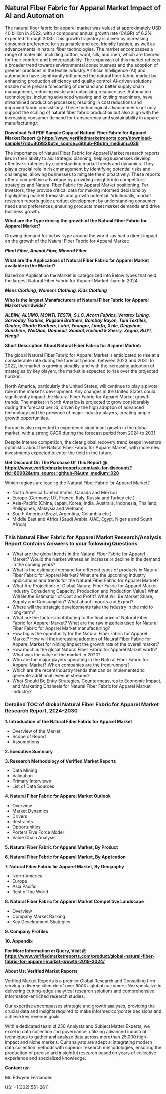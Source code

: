 <h2>Natural Fiber Fabric for Apparel Market Impact of AI and Automation</h2>The natural fiber fabric for apparel market was valued at approximately USD 40 billion in 2022, with a compound annual growth rate (CAGR) of 6.2% expected through 2030. This growth trajectory is driven by increasing consumer preference for sustainable and eco-friendly fashion, as well as advancements in natural fiber technologies. The market encompasses a range of materials, including cotton, wool, silk, and linen, which are favored for their comfort and biodegradability. The expansion of this market reflects a broader trend towards environmental consciousness and the adoption of greener practices in the textile industry.Artificial Intelligence (AI) and automation have significantly influenced the natural fiber fabric market by enhancing production efficiency and quality control. AI-driven solutions enable more precise forecasting of demand and better supply chain management, reducing waste and optimizing resource use. Automation technologies, including advanced weaving and knitting machinery, have streamlined production processes, resulting in cost reductions and improved fabric consistency. These technological advancements not only support the scaling of natural fiber fabric production but also align with the increasing consumer demand for transparency and sustainability in apparel manufacturing.t</p><p id="" class=""><strong>Download Full PDF Sample Copy of Natural Fiber Fabric for Apparel Market Report @ <a href="https://www.verifiedmarketreports.com/download-sample/?rid=80982&utm_source=github-R&utm_medium=028" target="_blank">https://www.verifiedmarketreports.com/download-sample/?rid=80982&utm_source=github-R&utm_medium=028</a></strong></p><p>The importance of&nbsp;Natural Fiber Fabric for Apparel Market research reports lies in their ability to aid strategic planning, helping businesses develop effective strategies by understanding market trends and dynamics. They play a crucial role in risk management by identifying potential risks and challenges, allowing businesses to mitigate them proactively. These reports offer a competitive advantage by providing insights into competitors' strategies and Natural Fiber Fabric for Apparel Market positioning. For investors, they provide critical data for making informed decisions by highlighting market forecasts and growth potential. Additionally, market research reports guide product development by understanding consumer needs and preferences, ensuring products meet market demands and drive business growth.</p><p><strong>What are the&nbsp;Type driving the growth of the Natural Fiber Fabric for Apparel Market?</strong></p><p id="" class="">Growing demand for below Type around the world has had a direct impact on the growth of the Natural Fiber Fabric for Apparel Market:</p><em><strong>Plant Fiber, Animal Fiber, Mineral Fiber</strong></em></p><strong>What are the&nbsp;Applications&nbsp;of Natural Fiber Fabric for Apparel Market available in the Market?</strong></p><p id="" class="">Based on Application the Market is categorized into Below types that held the largest Natural Fiber Fabric for Apparel Market share In 2024.</p><em><strong>Mens Clothing, Womens Clothing, Kids Clothing</strong></em></p><strong>Who is the largest Manufacturers of Natural Fiber Fabric for Apparel Market worldwide?</strong></p><p><em><strong>ALBINI, ALUMO, MONTI, TESTA, S.I.C, Acorn Fabrics, Veratex Lining, Sarvoday Textiles, Rughani Brothers, Bombay Rayon, Tuni Textiles, Ginitex, Ghatte Brothers, Lutai, Youngor, Lianfa, Xinle, Dingshun, Sunshine, WeiQiao, Dormeuil, Scabal, Holland & Sherry, Zegna, RUYI, Hengli</strong></em></p><p id="" class=""><strong>Short Description About Natural Fiber Fabric for Apparel Market:</strong></p><p>The global Natural Fiber Fabric for Apparel Market is anticipated to rise at a considerable rate during the forecast period, between 2023 and 2031. In 2022, the market is growing steadily, and with the increasing adoption of strategies by key players, the market is expected to rise over the projected horizon.</p><p>North America, particularly the United States, will continue to play a pivotal role in the market's development. Any changes in the United States could significantly impact the Natural Fiber Fabric for Apparel Market growth trends. The market in North America is projected to grow considerably during the forecast period, driven by the high adoption of advanced technology and the presence of major industry players, creating ample growth opportunities.</p><p>Europe is also expected to experience significant growth in the global market, with a strong CAGR during the forecast period from 2024 to 2031.</p><p>Despite intense competition, the clear global recovery trend keeps investors optimistic about the Natural Fiber Fabric for Apparel Market, with more new investments expected to enter the field in the future.</p><p id="" class=""><strong>Get Discount On The Purchase Of This Report @ <a href="https://www.verifiedmarketreports.com/ask-for-discount/?rid=80982&utm_source=github-R&utm_medium=028" target="_blank">https://www.verifiedmarketreports.com/ask-for-discount/?rid=80982&utm_source=github-R&utm_medium=028</a></strong></p>Which regions are leading the Natural Fiber Fabric for Apparel Market?</p><ul><li>North America (United States, Canada and Mexico)</li><li>Europe (Germany, UK, France, Italy, Russia and Turkey etc.)</li><li>Asia-Pacific (China, Japan, Korea, India, Australia, Indonesia, Thailand, Philippines, Malaysia and Vietnam)</li><li>South America (Brazil, Argentina, Columbia etc.)</li><li>Middle East and Africa (Saudi Arabia, UAE, Egypt, Nigeria and South Africa)</li></ul><h3 id="" class="">This Natural Fiber Fabric for Apparel Market Research/Analysis Report Contains Answers to your following Questions</h3><ul><li>What are the global trends in the Natural Fiber Fabric for Apparel Market? Would the market witness an increase or decline in the demand in the coming years?</li><li>What is the estimated demand for different types of products in Natural Fiber Fabric for Apparel Market? What are the upcoming industry applications and trends for the Natural Fiber Fabric for Apparel Market?</li><li>What Are Projections of Global Natural Fiber Fabric for Apparel Market Industry Considering Capacity, Production and Production Value? What Will Be the Estimation of Cost and Profit? What Will Be Market Share, Supply and Consumption? What about imports and Export?</li><li>Where will the strategic developments take the industry in the mid to long-term?</li><li>What are the factors contributing to the final price of Natural Fiber Fabric for Apparel Market? What are the raw materials used for Natural Fiber Fabric for Apparel Market manufacturing?</li><li>How big is the opportunity for the Natural Fiber Fabric for Apparel Market? How will the increasing adoption of Natural Fiber Fabric for Apparel Market for mining impact the growth rate of the overall market?</li><li>How much is the global Natural Fiber Fabric for Apparel Market worth? What was the value of the market In 2020?</li><li>Who are the major players operating in the Natural Fiber Fabric for Apparel Market? Which companies are the front runners?</li><li>Which are the recent industry trends that can be implemented to generate additional revenue streams?</li><li>What Should Be Entry Strategies, Countermeasures to Economic Impact, and Marketing Channels for Natural Fiber Fabric for Apparel Market Industry?</li></ul><h3 id="" class="">Detailed TOC of Global Natural Fiber Fabric for Apparel Market Research Report, 2024-2030</h3><p id="" class=""><strong>1. Introduction of the Natural Fiber Fabric for Apparel Market</strong></p><ul><li>Overview of the Market</li><li>Scope of Report</li><li>Assumptions</li></ul><p id="" class=""><strong>2. Executive Summary</strong></p><p id="" class=""><strong>3. Research Methodology of Verified Market Reports</strong></p><ul><li>Data Mining</li><li>Validation</li><li>Primary Interviews</li><li>List of Data Sources</li></ul><p id="" class=""><strong>4. Natural Fiber Fabric for Apparel Market Outlook</strong></p><ul><li>Overview</li><li>Market Dynamics</li><li>Drivers</li><li>Restraints</li><li>Opportunities</li><li>Porters Five Force Model</li><li>Value Chain Analysis</li></ul><p id="" class=""><strong>5. Natural Fiber Fabric for Apparel Market, By Product</strong></p><p id="" class=""><strong>6. Natural Fiber Fabric for Apparel Market, By Application</strong></p><p id="" class=""><strong>7. Natural Fiber Fabric for Apparel Market, By Geography</strong></p><ul><li>North America</li><li>Europe</li><li>Asia Pacific</li><li>Rest of the World</li></ul><p id="" class=""><strong>8. Natural Fiber Fabric for Apparel Market Competitive Landscape</strong></p><ul><li>Overview</li><li>Company Market Ranking</li><li>Key Development Strategies</li></ul><p id="" class=""><strong>9. Company Profiles</strong></p><p id="" class=""><strong>10. Appendix</strong></p><p id="" class=""><strong>For More Information or Query, Visit @ <a href="https://www.verifiedmarketreports.com/product/global-natural-fiber-fabric-for-apparel-market-growth-2019-2024/" target="_blank">https://www.verifiedmarketreports.com/product/global-natural-fiber-fabric-for-apparel-market-growth-2019-2024/</a></strong></p><p id="" class=""><strong>About Us: Verified Market Reports</strong></p><p id="" class="">Verified Market Reports is a premier Global Research and Consulting firm serving a diverse clientele of over 5000+ global customers. We specialize in delivering cutting-edge analytical research solutions and comprehensive information-enriched research studies.</p><p id="" class="">Our expertise encompasses strategic and growth analyses, providing the crucial data and insights required to make informed corporate decisions and achieve key revenue goals.</p><p id="" class="">With a dedicated team of 250 Analysts and Subject Matter Experts, we excel in data collection and governance, utilizing advanced industrial techniques to gather and analyze data across more than 25,000 high-impact and niche markets. Our analysts are adept at integrating modern data collection methods with superior research methodologies, ensuring the production of precise and insightful research based on years of collective experience and specialized knowledge.</p><p id="" class=""><strong>Contact us:</strong></p><p id="" class="">Mr. Edwyne Fernandes</p><p id="" class="">US: +1(302) 551-2611</p>